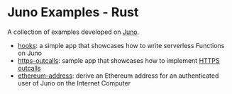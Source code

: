 # Juno Examples - Rust

A collection of examples developed on [Juno](https://juno.build).

- [hooks](./hooks): a simple app that showcases how to write serverless Functions on Juno
- [https-outcalls](./https-outcalls): sample app that showcases how to implement [HTTPS outcalls](https://internetcomputer.org/https-outcalls)
- [ethereum-address](./ethereum-address): derive an Ethereum address for an authenticated user of Juno on the Internet Computer
